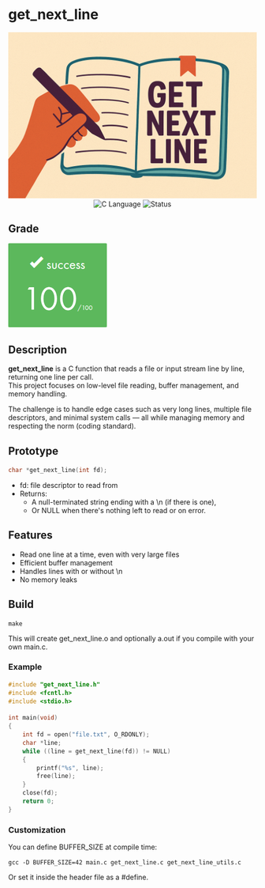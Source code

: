 # get_next_line

<div align="center">

![Banner](assets/banner.png)
![C Language](https://img.shields.io/badge/Language-C-000000?style=flat&logo=c)
![Status](https://img.shields.io/badge/Status-Completed-brightgreen)

</div>

## Grade
![Grade](assets/grade.png)

## Description

**get_next_line** is a C function that reads a file or input stream line by line, returning one line per call.  
This project focuses on low-level file reading, buffer management, and memory handling.

The challenge is to handle edge cases such as very long lines, multiple file descriptors, and minimal system calls — all while managing memory and respecting the norm (coding standard).

## Prototype

```c
char *get_next_line(int fd);
```

- fd: file descriptor to read from
- Returns:
    - A null-terminated string ending with a \n (if there is one),
    - Or NULL when there's nothing left to read or on error.

## Features

- Read one line at a time, even with very large files
- Efficient buffer management
- Handles lines with or without \n
- No memory leaks

## Build

```
make
```

This will create get_next_line.o and optionally a.out if you compile with your own main.c.

### Example

```c
#include "get_next_line.h"
#include <fcntl.h>
#include <stdio.h>

int main(void)
{
    int fd = open("file.txt", O_RDONLY);
    char *line;
    while ((line = get_next_line(fd)) != NULL)
    {
        printf("%s", line);
        free(line);
    }
    close(fd);
    return 0;
}
```

### Customization
You can define BUFFER_SIZE at compile time:

```
gcc -D BUFFER_SIZE=42 main.c get_next_line.c get_next_line_utils.c
```

Or set it inside the header file as a #define.
